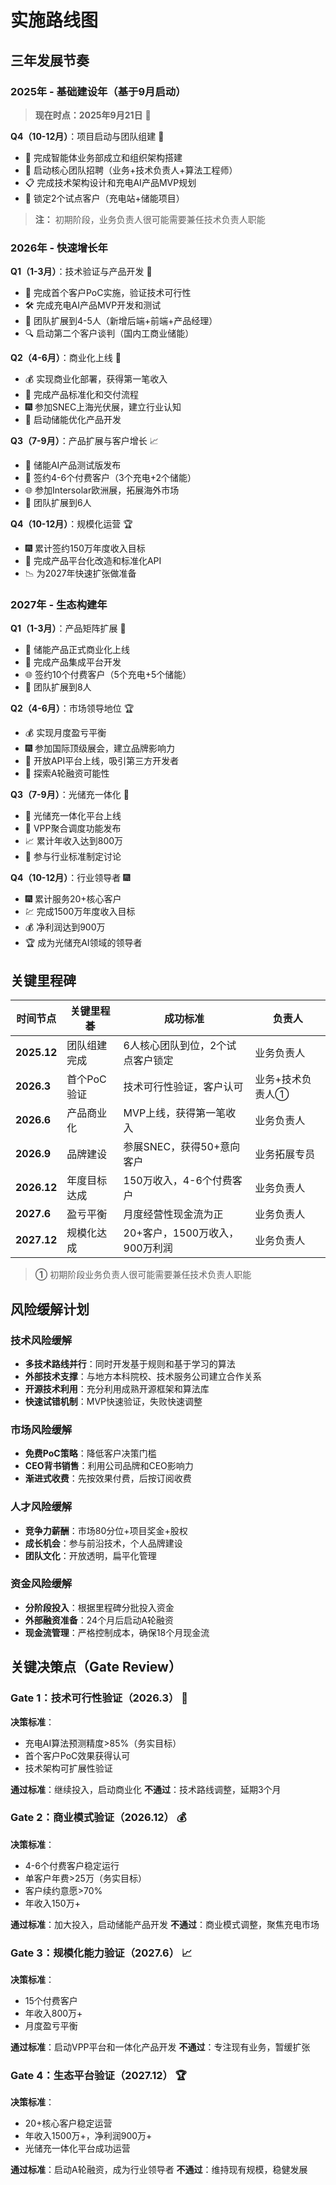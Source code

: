 # 实施路线图

## 三年发展节奏

### 2025年 - 基础建设年（基于9月启动）

> **现在时点：2025年9月21日** 📅

**Q4（10-12月）**：项目启动与团队组建 🚀
- 🎯 完成智能体业务部成立和组织架构搭建
- 👥 启动核心团队招聘（业务+技术负责人+算法工程师）
- 📋 完成技术架构设计和充电AI产品MVP规划
- 🎑 锁定2个试点客户（充电站+储能项目）

> **注：** 初期阶段，业务负责人很可能需要兼任技术负责人职能

### 2026年 - 快速增长年

**Q1（1-3月）**：技术验证与产品开发 🔬
- 🧪 完成首个客户PoC实施，验证技术可行性
- 🛠️ 完成充电AI产品MVP开发和测试
- 👥 团队扩展到4-5人（新增后端+前端+产品经理）
- 🔍 启动第二个客户谈判（国内工商业储能）

**Q2（4-6月）**：商业化上线 🚀
- 💰 实现商业化部署，获得第一笔收入
- 📄 完成产品标准化和交付流程
- 🎆 参加SNEC上海光伏展，建立行业认知
- 🔋 启动储能优化产品开发

**Q3（7-9月）**：产品扩展与客户增长 📈
- 🔋 储能AI产品测试版发布
- 🤝 签约4-6个付费客户（3个充电+2个储能）
- 🌐 参加Intersolar欧洲展，拓展海外市场
- 👥 团队扩展到6人

**Q4（10-12月）**：规模化运营 🏆
- 🎆 累计签约150万年度收入目标
- 🔄 完成产品平台化改造和标准化API
- 📉 为2027年快速扩张做准备

### 2027年 - 生态构建年

**Q1（1-3月）**：产品矩阵扩展 🚀
- 🔋 储能产品正式商业化上线
- 🔄 完成产品集成平台开发
- 🌐 签约10个付费客户（5个充电+5个储能）
- 👥 团队扩展到8人

**Q2（4-6月）**：市场领导地位 🏆
- 💰 实现月度盈亏平衡
- 🎆 参加国际顶级展会，建立品牌影响力
- 🔗 开放API平台上线，吸引第三方开发者
- 🌱 探索A轮融资可能性

**Q3（7-9月）**：光储充一体化 🌅
- 🌅 光储充一体化平台上线
- 🚀 VPP聚合调度功能发布
- 📈 累计年收入达到800万
- 🎨 参与行业标准制定讨论

**Q4（10-12月）**：行业领导者 🎆
- 🎆 累计服务20+核心客户
- 💹 完成1500万年度收入目标
- 💰 净利润达到900万
- 🏆 成为光储充AI领域的领导者

## 关键里程碑

| 时间节点 | 关键里程碁 | 成功标准 | 负责人 |
|---------|-----------|----------|--------|
| **2025.12** | 团队组建完成 | 6人核心团队到位，2个试点客户锁定 | 业务负责人 |
| **2026.3** | 首个PoC验证 | 技术可行性验证，客户认可 | 业务+技术负责人① |
| **2026.6** | 产品商业化 | MVP上线，获得第一笔收入 | 业务负责人 |
| **2026.9** | 品牌建设 | 参展SNEC，获得50+意向客户 | 业务拓展专员 |
| **2026.12** | 年度目标达成 | 150万收入，4-6个付费客户 | 业务负责人 |
| **2027.6** | 盈亏平衡 | 月度经营性现金流为正 | 业务负责人 |
| **2027.12** | 规模化达成 | 20+客户，1500万收入，900万利润 | 业务负责人 |

> **①** 初期阶段业务负责人很可能需要兼任技术负责人职能

## 风险缓解计划

### 技术风险缓解
- **多技术路线并行**：同时开发基于规则和基于学习的算法
- **外部技术支撑**：与地方本科院校、技术服务公司建立合作关系
- **开源技术利用**：充分利用成熟开源框架和算法库
- **快速试错机制**：MVP快速验证，失败快速调整

### 市场风险缓解
- **免费PoC策略**：降低客户决策门槛
- **CEO背书销售**：利用公司品牌和CEO影响力
- **渐进式收费**：先按效果付费，后按订阅收费

### 人才风险缓解
- **竞争力薪酬**：市场80分位+项目奖金+股权
- **成长机会**：参与前沿技术，个人品牌建设
- **团队文化**：开放透明，扁平化管理

### 资金风险缓解
- **分阶段投入**：根据里程碑分批投入资金
- **外部融资准备**：24个月后启动A轮融资
- **现金流管理**：严格控制成本，确保18个月现金流

## 关键决策点（Gate Review）

### Gate 1：技术可行性验证（2026.3） 🔬
**决策标准**：
- 充电AI算法预测精度>85%（务实目标）
- 首个客户PoC效果获得认可
- 技术架构可扩展性验证

**通过标准**：继续投入，启动商业化
**不通过**：技术路线调整，延期3个月

### Gate 2：商业模式验证（2026.12） 💰
**决策标准**：
- 4-6个付费客户稳定运行
- 单客户年费>25万（务实目标）
- 客户续约意愿>70%
- 年收入150万+

**通过标准**：加大投入，启动储能产品开发
**不通过**：商业模式调整，聚焦充电市场

### Gate 3：规模化能力验证（2027.6） 📈
**决策标准**：
- 15个付费客户
- 年收入800万+
- 月度盈亏平衡

**通过标准**：启动VPP平台和一体化产品开发
**不通过**：专注现有业务，暂缓扩张

### Gate 4：生态平台验证（2027.12） 🏆
**决策标准**：
- 20+核心客户稳定运营
- 年收入1500万+，净利润900万+
- 光储充一体化平台成功运营

**通过标准**：启动A轮融资，成为行业领导者
**不通过**：维持现有规模，稳健发展
